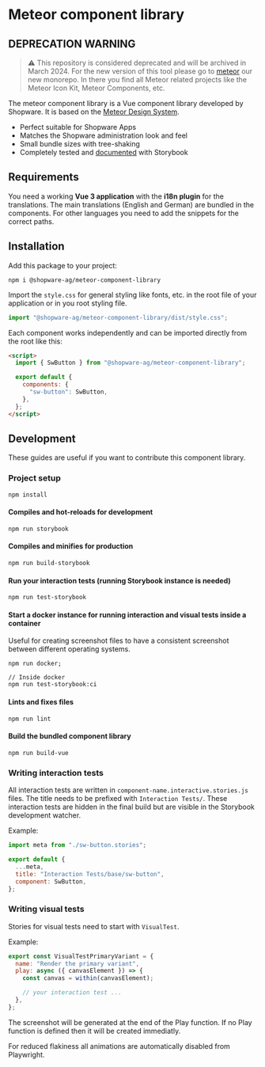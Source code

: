 # Meteor component library

## DEPRECATION WARNING

> ⚠️ This repository is considered deprecated and will be archived in March 2024. For the new version of this tool please go to [meteor](https://github.com/shopware/meteor/tree/main/packages/component-library) our new monorepo. In there you find all Meteor related projects like the Meteor Icon Kit, Meteor Components, etc.

The meteor component library is a Vue component library developed by Shopware. It is based on the [Meteor Design System](https://shopware.design/).

- Perfect suitable for Shopware Apps
- Matches the Shopware administration look and feel
- Small bundle sizes with tree-shaking
- Completely tested and [documented](https://meteor-component-library.vercel.app/) with Storybook

## Requirements

You need a working **Vue 3 application** with the **i18n plugin** for the translations. The main translations (English and German) are bundled in the components. For other languages you need to add the snippets for the correct paths.

## Installation

Add this package to your project:

```
npm i @shopware-ag/meteor-component-library
```

Import the `style.css` for general styling like fonts, etc. in the root file of your application or in you root styling file.

```js
import "@shopware-ag/meteor-component-library/dist/style.css";
```

Each component works independently and can be imported directly from the root like this:

```html
<script>
  import { SwButton } from "@shopware-ag/meteor-component-library";

  export default {
    components: {
      "sw-button": SwButton,
    },
  };
</script>
```

## Development

These guides are useful if you want to contribute this component library.

### Project setup

```
npm install
```

#### Compiles and hot-reloads for development

```
npm run storybook
```

#### Compiles and minifies for production

```
npm run build-storybook
```

#### Run your interaction tests (running Storybook instance is needed)

```
npm run test-storybook
```

#### Start a docker instance for running interaction and visual tests inside a container

Useful for creating screenshot files to have a consistent screenshot between different operating systems.

```
npm run docker;

// Inside docker
npm run test-storybook:ci
```

#### Lints and fixes files

```
npm run lint
```

#### Build the bundled component library

```
npm run build-vue
```

### Writing interaction tests

All interaction tests are written in `component-name.interactive.stories.js` files. The title needs to be prefixed with `Interaction Tests/`. These interaction tests are hidden in the final build but are visible in the Storybook development watcher.

Example:

```js
import meta from "./sw-button.stories";

export default {
  ...meta,
  title: "Interaction Tests/base/sw-button",
  component: SwButton,
};
```

### Writing visual tests

Stories for visual tests need to start with `VisualTest`.

Example:

```js
export const VisualTestPrimaryVariant = {
  name: "Render the primary variant",
  play: async ({ canvasElement }) => {
    const canvas = within(canvasElement);

    // your interaction test ...
  },
};
```

The screenshot will be generated at the end of the Play function. If no Play function is defined then it will be created immediatly.

For reduced flakiness all animations are automatically disabled from Playwright.
